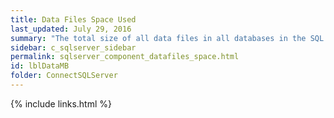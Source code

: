 ```yaml
---
title: ﻿Data Files Space Used
last_updated: July 29, 2016
summary: "The total size of all data files in all databases in the SQL Server."
sidebar: c_sqlserver_sidebar
permalink: sqlserver_component_datafiles_space.html
id: lblDataMB
folder: ConnectSQLServer
---
```


{% include links.html %}
